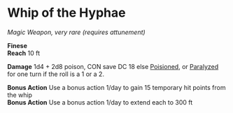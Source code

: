 # Whip of the Hyphae 
_Magic Weapon, very rare (requires attunement)_

**Finese**  
**Reach** 10 ft

**Damage**
1d4 + 2d8 poison,
CON save DC 18 else 
[Poisioned](. "Disadvantage on Attack and Ability rolls"), 
or [Paralyzed](. "no action/reaction, can't move, advantage to attackers, hits are crit within 5 ft") for one turn if the roll is a 1 or a 2.

**Bonus Action** Use a bonus action 1/day to gain 15 temporary hit points from the whip  
**Bonus Action**  Use a bonus action 1/day to extend each to 300 ft
